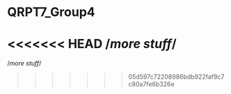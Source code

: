 # QRPT7_Group4
<<<<<<< HEAD
/*more stuff*/
=======
/*more stuff*/
>>>>>>> 05d597c72208986bdb922faf9c7c80a7fe6b326e
